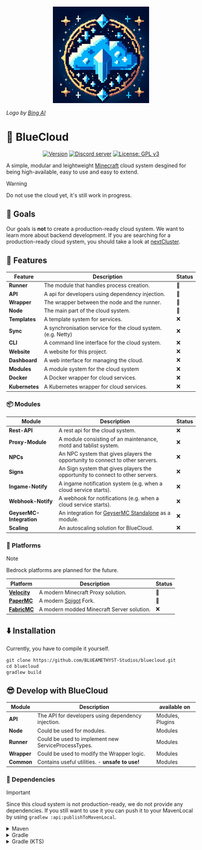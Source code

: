 <p align="center">
  <img src="https://raw.githubusercontent.com/BLUEAMETHYST-Studios/bluecloud/main/.img/logo.jpeg", height=256, width=256 />
</p>

*Logo by [Bing AI](https://chat.bing.com/)*

# 🔮 BlueCloud
<p align="center">
    <a href="https://github.com/BLUEAMETHYST-Studios/bluecloud/blob/161732351be9c373a92beb91884eae8561e2de31/build.gradle.kts#L2"><img src="https://img.shields.io/badge/Version-0.1-blue.svg" alt="Version"></a>
    <a href="https://discord.gg/jDAGR26yXe"><img src="https://img.shields.io/discord/1068818982485901432?color=5865F2&logo=discord&logoColor=white" alt="Discord server" /></a>
    <a href="https://github.com/BLUEAMETHYST-Studios/bluecloud/blob/main/LICENSE"><img src="https://img.shields.io/badge/License-GPLv3-blue.svg", alt="License: GPL v3"></a>
</p>

A simple, modular and leightweight [Minecraft](https://minecraft.net) cloud system desgined for being high-available, easy to use and easy to extend.

> [!WARNING]
> Do not use the cloud yet, it's still work in progress.

## 🎯 Goals
Our goals is **not** to create a production-ready cloud system. We want to learn more about backend development.
If you are searching for a production-ready cloud system, you should take a look at [nextCluster](https://github.com/nextCluster/nextCluster).

## 🍏 Features
| Feature        | Description                                                  | Status |
|----------------|--------------------------------------------------------------|--------|
| **Runner**     | The module that handles process creation.                    | 🚧     |
| **API**        | A api for developers using dependency injection.             | 🚧     |
| **Wrapper**    | The wrapper between the node and the runner.                 | 🚧     |
| **Node**       | The main part of the cloud system.                           | 🚧     |
| **Templates**  | A template system for services.                              | ❌      |
| **Sync**       | A synchronisation service for the cloud system. (e.g. Netty) | ❌      |
| **CLI**        | A command line interface for the cloud system.               | ❌      |
| **Website**    | A website for this project.                                  | ❌      |
| **Dashboard**  | A web interface for managing the cloud.                      | ❌      |
| **Modules**    | A module system for the cloud system                         | ❌      |
| **Docker**     | A Docker wrapper for cloud services.                         | ❌      |
| **Kubernetes** | A Kubernetes wrapper for cloud services.                     | ❌      |

### 📦 Modules
| Module                   | Description                                                                    | Status |
|--------------------------|--------------------------------------------------------------------------------|--------|
| **Rest-API**             | A rest api for the cloud system.                                               | ❌      |
| **Proxy-Module**         | A module consisting of an maintenance, motd and tablist system.                | ❌      |
| **NPCs**                 | An NPC system that gives players the opportunity to connect to other servers.  | ❌      |
| **Signs**                | An Sign system that gives players the opportunity to connect to other servers. | ❌      |
| **Ingame-Notify**        | A ingame notification system (e.g. when a cloud service starts).               | ❌      |
| **Webhook-Notify**       | A webhook for notifications (e.g. when a cloud service starts).                | ❌      |
| **GeyserMC-Integration** | An integration for [GeyserMC Standalone](https://geysermc.org/) as a module.   | ❌      |
| **Scaling**              | An autoscaling solution for BlueCloud.                                         | ❌      |

### 📱 Platforms
> [!NOTE]  
> Bedrock platforms are planned for the future.
> 
| Platform                                             | Description                                   | Status |
|------------------------------------------------------|-----------------------------------------------|--------|
| **[Velocity](https://papermc.io/software/velocity)** | A modern Minecraft Proxy solution.            | 🚧     |
| **[PaperMC](https://papermc.io/software/paper)**     | A modern [Spigot](https://spigotmc.org) Fork. | 🚧     |
| **[FabricMC](https://fabricmc.net/)**                | A modern modded Minecraft Server solution.    | ❌      |

## ⬇️ Installation
Currently, you have to compile it yourself.

```shell
git clone https://github.com/BLUEAMETHYST-Studios/bluecloud.git
cd bluecloud
gradlew build
```

## 😎 Develop with BlueCloud
| Module      | Description                                         | available on     |
|-------------|-----------------------------------------------------|------------------|
| **API**     | The API for developers using dependency injection.  | Modules, Plugins |
| **Node**    | Could be used for modules.                          | Modules          |
| **Runner**  | Could be used to implement new ServiceProcessTypes. | Modules          |
| **Wrapper** | Could be used to modify the Wrapper logic.          | Modules          |
| **Common**  | Contains useful utilities. - **unsafe to use!**     | Modules          |

### 🚧 Dependencies
> [!IMPORTANT]  
> Since this cloud system is not production-ready, we do not provide any dependencies. If you still want to use it you can push it to your MavenLocal by using `gradlew :api:publishToMavenLocal`.

<details>
  <summary>Maven</summary>
  
```xml
<dependencies>
    <dependency>
        <groupId>me.blueamethyst.bluecloud</groupId>
        <artifactId>api</artifactId>
        <version>${VERSION}"</version>
        <scope>provided</scope>
    </dependency>
</dependencies>
```
</details>

<details>
  <summary>Gradle</summary>
  
```groovy
dependencies {
    compileOnly 'me.blueamethyst.bluecloud:api:${VERSION}'
}
```
</details>

<details>
  <summary>Gradle (KTS)</summary>

```kotlin
dependencies {
    compileOnly("me.blueamethyst.bluecloud:api:${VERSION}")
}
```
</details>
